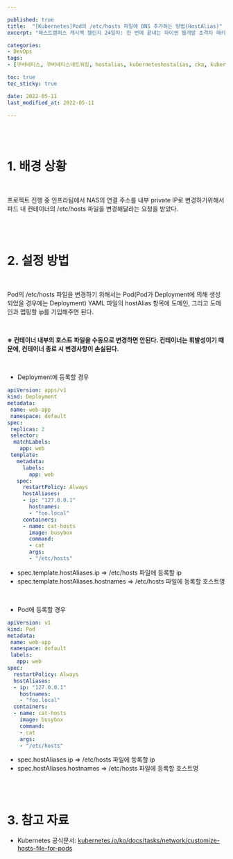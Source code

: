 ```yaml
---

published: true
title:  "[Kubernetes]Pod의 /etc/hosts 파일에 DNS 추가하는 방법(HostAlias)"
excerpt: "패스트캠퍼스 캐시백 챌린지 24일차: 한 번에 끝내는 파이썬 웹개발 초격차 패키지 Online"

categories:
- DevOps
tags:
- [쿠버네티스, 쿠버네티스네트워킹, hostalias, kuberneteshostalias, cka, kubernetes, kubernetesnetworking, k8s, DevOpsengineer, 데브옵스, 데브옵스엔지니어]

toc: true
toc_sticky: true

date: 2022-05-11
last_modified_at: 2022-05-11

---
```

<br/><br/>

# 1. 배경 상황

<br/>

프로젝트 진행 중 인프라팀에서 NAS의 연결 주소를 내부 private IP로 변경하기위해서 파드 내 컨테이너의 /etc/hosts 파일을 변경해달라는 요청을 받았다.

<br/><br/>

# 2. 설정 방법

<br/>

Pod의 /etc/hosts 파일을 변경하기 위해서는 Pod(Pod가 Deployment에 의해 생성되었을 경우에는 Deployment) YAML 파일의 hostAlias 항목에 도메인, 그리고 도메인과 맵핑할 ip를 기입해주면 된다.

<br/>

**※ 컨테이너 내부의 호스트 파일을 수동으로 변경하면 안된다. 컨테이너는 휘발성이기 때문에, 컨테이너 종료 시 변경사항이 손실된다.**

<br/>

- Deployment에 등록할 경우

```yaml
apiVersion: apps/v1
kind: Deployment
metadata:
 name: web-app
 namespace: default
spec:
 replicas: 2
 selector:
  matchLabels:
    app: web
 template:
   metadata:
     labels:
       app: web
   spec:
     restartPolicy: Always
     hostAliases:
     - ip: "127.0.0.1"
       hostnames:
       - "foo.local"
     containers:
     - name: cat-hosts
       image: busybox
       command:
       - cat
       args:
       - "/etc/hosts"
```

- spec.template.hostAliases.ip ⇒ /etc/hosts 파일에 등록할 ip
- spec.template.hostAliases.hostnames ⇒ /etc/hosts 파일에 등록할 호스트명

<br/>

- Pod에 등록할 경우

```yaml
apiVersion: v1
kind: Pod
metadata:
 name: web-app
 namespace: default
 labels:
   app: web
spec:
  restartPolicy: Always
  hostAliases:
  - ip: "127.0.0.1"
    hostnames:
    - "foo.local"
  containers:
  - name: cat-hosts
    image: busybox
    command:
    - cat
    args:
    - "/etc/hosts"
```

- spec.hostAliases.ip ⇒ /etc/hosts 파일에 등록할 ip
- spec.hostAliases.hostnames ⇒ /etc/hosts 파일에 등록할 호스트명

<br/><br/>

# 3. 참고 자료

- Kubernetes 공식문서: [kubernetes.io/ko/docs/tasks/network/customize-hosts-file-for-pods](http://kubernetes.io/ko/docs/tasks/network/customize-hosts-file-for-pods)

<br/>